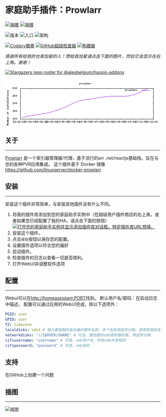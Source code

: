 # 家庭助手插件：Prowlarr

[![捐赠][donation-badge]](https://www.buymeacoffee.com/alexbelgium)
[![捐赠][paypal-badge]](https://www.paypal.com/donate/?hosted_button_id=DZFULJZTP3UQA)

![版本](https://img.shields.io/badge/dynamic/json?label=Version&query=%24.version&url=https%3A%2F%2Fraw.githubusercontent.com%2Falexbelgium%2Fhassio-addons%2Fmaster%2Fprowlarr%2Fconfig.json)
![入口](https://img.shields.io/badge/dynamic/json?label=Ingress&query=%24.ingress&url=https%3A%2F%2Fraw.githubusercontent.com%2Falexbelgium%2Fhassio-addons%2Fmaster%2Fprowlarr%2Fconfig.json)
![架构](https://img.shields.io/badge/dynamic/json?color=success&label=Arch&query=%24.arch&url=https%3A%2F%2Fraw.githubusercontent.com%2Falexbelgium%2Fhassio-addons%2Fmaster%2Fprowlarr%2Fconfig.json)

[![Codacy徽章](https://app.codacy.com/project/badge/Grade/9c6cf10bdbba45ecb202d7f579b5be0e)](https://www.codacy.com/gh/alexbelgium/hassio-addons/dashboard?utm_source=github.com&utm_medium=referral&utm_content=alexbelgium/hassio-addons&utm_campaign=Badge_Grade)
[![GitHub超级检查器](https://img.shields.io/github/actions/workflow/status/alexbelgium/hassio-addons/weekly-supelinter.yaml?label=Lint%20code%20base)](https://github.com/alexbelgium/hassio-addons/actions/workflows/weekly-supelinter.yaml)
[![构建器](https://img.shields.io/github/actions/workflow/status/alexbelgium/hassio-addons/onpush_builder.yaml?label=Builder)](https://github.com/alexbelgium/hassio-addons/actions/workflows/onpush_builder.yaml)

[donation-badge]: https://img.shields.io/badge/Buy%20me%20a%20coffee%20(no%20paypal)-%23d32f2f?logo=buy-me-a-coffee&style=flat&logoColor=white
[paypal-badge]: https://img.shields.io/badge/Buy%20me%20a%20coffee%20with%20Paypal-0070BA?logo=paypal&style=flat&logoColor=white

_感谢所有给我的仓库加星的人！想给我加星请点击下面的图片，然后它会显示在右上角。谢谢！_

[![Stargazers repo roster for @alexbelgium/hassio-addons](https://raw.githubusercontent.com/alexbelgium/hassio-addons/master/.github/stars2.svg)](https://github.com/alexbelgium/hassio-addons/stargazers)

![下载变化](https://raw.githubusercontent.com/alexbelgium/hassio-addons/master/prowlarr/stats.png)

## 关于

---

[Prowlarr](https://github.com/Prowlarr/Prowlarr) 是一个索引器管理器/代理，基于流行的arr .net/reactjs基础栈，旨在与您的各种PVR应用集成。
这个插件基于 Docker 镜像 https://github.com/linuxserver/docker-prowlarr

## 安装

---

安装这个插件非常简单，与安装其他插件没有什么不同。

1. 将我的插件库添加到您的家庭助手实例中（在超级用户插件商店的右上角，或者如果您已经配置了我的HA，请点击下面的按钮）
   [![打开您的家庭助手实例并显示添加插件库对话框，特定插件库URL预填。](https://my.home-assistant.io/badges/supervisor_add_addon_repository.svg)](https://my.home-assistant.io/redirect/supervisor_add_addon_repository/?repository_url=https%3A%2F%2Fgithub.com%2Falexbelgium%2Fhassio-addons)
2. 安装这个插件。
3. 点击`保存`按钮以保存您的配置。
4. 设置插件选项以符合您的偏好
5. 启动插件。
6. 检查插件的日志以查看一切是否顺利。
7. 打开WebUI并调整软件选项

## 配置

---

Webui可以在<http://homeassistant:PORT>找到。
默认用户名/密码：在启动日志中描述。
配置可以通过应用的WebUI完成，除以下选项外：

```yaml
PGID: user
GPID: user
TZ: timezone
localdisks: sda1 # 输入要挂载的驱动器的硬件名称，多个名称用逗号分隔，或使用其标签，例：sda1, sdb1, MYNAS...
networkdisks: "//SERVER/SHARE" # 可选，要挂载的smb服务器列表，用逗号分隔
cifsusername: "username" # 可选，smb用户名，所有smb共享相同
cifspassword: "password" # 可选，smb密码
```

## 支持

在GitHub上创建一个问题

## 插图

---

![插图](https://wiki.servarr.com/assets/prowlarr/hist_1_history.png)

[repository]: https://github.com/alexbelgium/hassio-addons